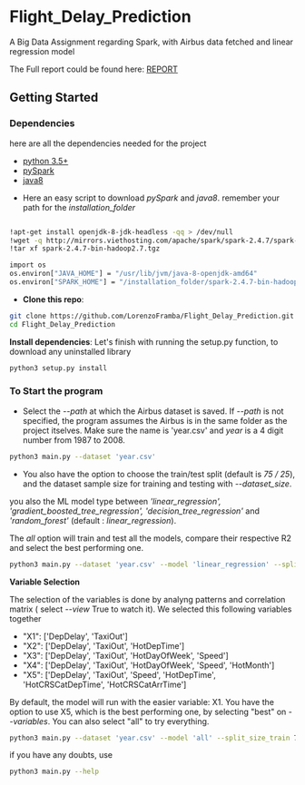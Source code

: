 # Flight_Delay_Prediction
A Big Data Assignment regarding Spark, with Airbus data fetched and linear regression model  

The Full report could be found here: [REPORT](https://github.com/ostapkharysh/Flight_Big_Data/blob/main/Report.pdf)

## Getting Started

### Dependencies

here are all the dependencies needed for the project 
* [python 3.5+](https://www.continuum.io/downloads)
* [pySpark](http://mirrors.viethosting.com/apache/spark/spark-2.4.7/spark-2.4.7-bin-hadoop2.7.tgz)
* [java8](https://www.oracle.com/java/technologies/java8.html)


- Here an easy script to download *pySpark* and *java8*. remember your path for the *installation_folder*
```bash

!apt-get install openjdk-8-jdk-headless -qq > /dev/null
!wget -q http://mirrors.viethosting.com/apache/spark/spark-2.4.7/spark-2.4.7-bin-hadoop2.7.tgz
!tar xf spark-2.4.7-bin-hadoop2.7.tgz

```

```bash
import os
os.environ["JAVA_HOME"] = "/usr/lib/jvm/java-8-openjdk-amd64"
os.environ["SPARK_HOME"] = "/installation_folder/spark-2.4.7-bin-hadoop2.7"
```



- **Clone this repo**:
```bash
git clone https://github.com/LorenzoFramba/Flight_Delay_Prediction.git
cd Flight_Delay_Prediction
```

**Install dependencies**:
Let's finish with running the setup.py function, to download any uninstalled library

```bash
python3 setup.py install
```


### To Start the program


- Select the *--path* at which the Airbus dataset is saved. If *--path* is not specified, the program assumes the Airbus is in the same folder as the project itselves. Make sure the name is 'year.csv' and *year* is a 4 digit number from 1987 to 2008. 

```bash
python3 main.py --dataset 'year.csv' 
```



- You also have the option to choose the train/test split (default is *75 / 25*), and the dataset sample size for training and testing with *--dataset_size*. 

you also the ML model type  between *'linear_regression', 'gradient_boosted_tree_regression',  'decision_tree_regression'* and *'random_forest'* (default : *linear_regression*). 

The *all* option will train and test all the models, compare their respective R2 and select the best performing one.

```bash
python3 main.py --dataset 'year.csv' --model 'linear_regression' --split_size_train 75 --dataset_size 100000
```

**Variable Selection**

The selection of the variables is done by analyng patterns and correlation matrix ( select *--view* True to watch it). We selected this following variables together

- "X1": ['DepDelay', 'TaxiOut']
- "X2": ['DepDelay', 'TaxiOut',  'HotDepTime']     
- "X3": ['DepDelay', 'TaxiOut', 'HotDayOfWeek', 'Speed']
- "X4": ['DepDelay', 'TaxiOut', 'HotDayOfWeek', 'Speed', 'HotMonth']
- "X5": ['DepDelay', 'TaxiOut', 'Speed', 'HotDepTime', 'HotCRSCatDepTime', 'HotCRSCatArrTime']

By default, the model will run with the easier variable: X1. You have the option to use X5, which is the best performing one, by selecting "best" on *--variables*. You can also select "all" to try everything. 


```bash
python3 main.py --dataset 'year.csv' --model 'all' --split_size_train 75 --variables 'best' --view True 
```


if you have any doubts, use 

```bash
python3 main.py --help
```
